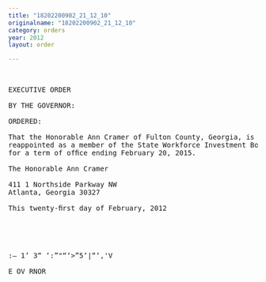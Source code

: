 ```yaml
---
title: "18202200902_21_12_10"
originalname: "18202200902_21_12_10"
category: orders
year: 2012
layout: order

---
```

<pre>
 

EXECUTIVE ORDER

BY THE GOVERNOR:

ORDERED:

That the Honorable Ann Cramer of Fulton County, Georgia, is
reappointed as a member of the State Workforce Investment Board,
for a term of ofﬁce ending February 20, 2015.

The Honorable Ann Cramer

411 1 Northside Parkway NW
Atlanta, Georgia 30327

This twenty-ﬁrst day of February, 2012

       

 

:— 1’ 3“ ‘:”"“‘>”5‘|“‘,'V

E OV RNOR

  

</pre>
